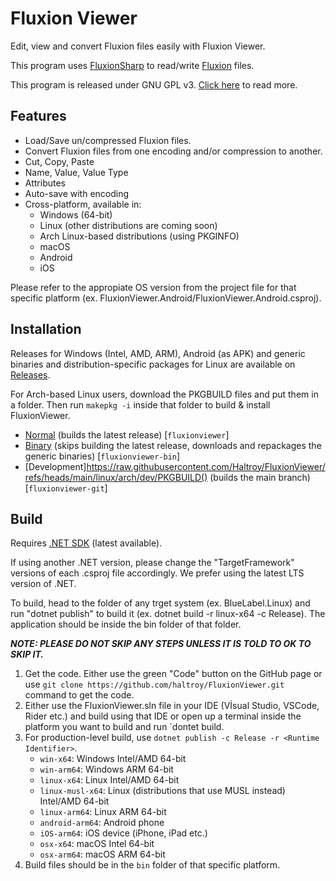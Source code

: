 # Fluxion Viewer

Edit, view and convert Fluxion files easily with Fluxion Viewer.

This program uses [FluxionSharp](https://github.com/haltroy/FluxionSharp) to read/write
[Fluxion](https://github.com/haltroy/Fluxion) files.

This program is released under GNU GPL v3. [Click here](./LICENSE) to read more.

## Features

- Load/Save un/compressed Fluxion files.
- Convert Fluxion files from one encoding and/or compression to another.
- Cut, Copy, Paste
- Name, Value, Value Type
- Attributes
- Auto-save with encoding
- Cross-platform, available in:
   - Windows (64-bit)
   - Linux (other distributions are coming soon)
   - Arch Linux-based distributions (using PKGINFO)
   - macOS
   - Android
   - iOS

Please refer to the appropiate OS version from the project file for that specific platform (ex. FluxionViewer.Android/FluxionViewer.Android.csproj).

## Installation

Releases for Windows (Intel, AMD, ARM), Android (as APK) and generic binaries and distribution-specific packages for Linux are available on [Releases](https://github.com/Haltroy/FluxionViewer/releases).

For Arch-based Linux users, download the PKGBUILD files and put them in a folder. Then run `makepkg -i` inside that folder to build & install FluxionViewer.
 - [Normal](https://raw.githubusercontent.com/Haltroy/FluxionViewer/refs/heads/main/linux/arch/main/PKGBUILD) (builds the latest release) [`fluxionviewer`]
 - [Binary](https://raw.githubusercontent.com/Haltroy/FluxionViewer/refs/heads/main/linux/arch/bin/PKGBUILD) (skips building the latest release, downloads and repackages the generic binaries) [`fluxionviewer-bin`]
 - [Development]https://raw.githubusercontent.com/Haltroy/FluxionViewer/refs/heads/main/linux/arch/dev/PKGBUILD() (builds the main branch) [`fluxionviewer-git`]

## Build

Requires [.NET SDK](https://dotnet.microsoft.com) (latest available).

If using another .NET version, please change the "TargetFramework" versions of each .csproj file accordingly. We prefer
using the latest LTS version of .NET.

To build, head to the folder of any trget system (ex. BlueLabel.Linux) and run "dotnet publish" to build it (ex. dotnet
build -r linux-x64 -c Release). The application should be inside the bin folder of that folder.

***NOTE: PLEASE DO NOT SKIP ANY STEPS UNLESS IT IS TOLD TO OK TO SKIP IT.***

1. Get the code. Either use the green "Code" button on the GitHub page or use `git clone https://github.com/haltroy/FluxionViewer.git` command to get the code.
2. Either use the FluxionViewer.sln file in your IDE (Vİsual Studio, VSCode, Rider etc.) and build using that IDE or open up a terminal inside the platform you want to build and run `dontet build.
3. For production-level build, use `dotnet publish -c Release -r <Runtime Identifier>`.
    - `win-x64`: Windows Intel/AMD 64-bit
    - `win-arm64`: Windows ARM 64-bit
    - `linux-x64`: Linux Intel/AMD 64-bit
    - `linux-musl-x64`: Linux (distributions that use MUSL instead) Intel/AMD 64-bit
    - `linux-arm64`: Linux ARM 64-bit
    - `android-arm64`: Android phone
    - `iOS-arm64`: iOS device (iPhone, iPad etc.)
    - `osx-x64`: macOS Intel 64-bit
    - `osx-arm64`: macOS ARM 64-bit
4. Build files should be in the `bin` folder of that specific platform.
